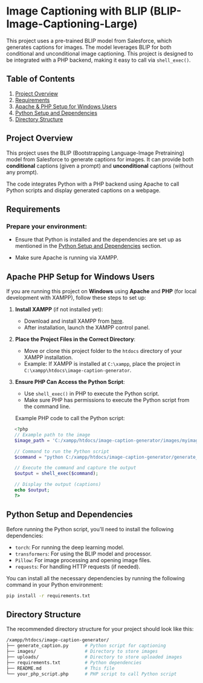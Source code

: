 # Image Captioning with BLIP (BLIP-Image-Captioning-Large)

This project uses a pre-trained BLIP model from Salesforce, which generates captions for images. The model leverages BLIP for both conditional and unconditional image captioning. This project is designed to be integrated with a PHP backend, making it easy to call via `shell_exec()`.

## Table of Contents

1. [Project Overview](#project-overview)
2. [Requirements](#requirements)
3. [Apache & PHP Setup for Windows Users](#apache-php-setup-for-windows-users)
4. [Python Setup and Dependencies](#python-setup-and-dependencies)
5. [Directory Structure](#directory-structure)

## Project Overview

This project uses the BLIP (Bootstrapping Language-Image Pretraining) model from Salesforce to generate captions for images. It can provide both **conditional** captions (given a prompt) and **unconditional** captions (without any prompt).

The code integrates Python with a PHP backend using Apache to call Python scripts and display generated captions on a webpage.

## Requirements

### Prepare your environment:

- Ensure that Python is installed and the dependencies are set up as mentioned in the [Python Setup and Dependencies](#python-setup-and-dependencies) section.

- Make sure Apache is running via XAMPP.

## Apache PHP Setup for Windows Users

If you are running this project on **Windows** using **Apache** and **PHP** (for local development with XAMPP), follow these steps to set up:

1. **Install XAMPP** (if not installed yet):

   - Download and install XAMPP from [here](https://www.apachefriends.org/index.html).
   - After installation, launch the XAMPP control panel.

2. **Place the Project Files in the Correct Directory**:

   - Move or clone this project folder to the `htdocs` directory of your XAMPP installation.
   - Example: If XAMPP is installed at `C:\xampp`, place the project in `C:\xampp\htdocs\image-caption-generator`.

3. **Ensure PHP Can Access the Python Script**:

   - Use `shell_exec()` in PHP to execute the Python script.
   - Make sure PHP has permissions to execute the Python script from the command line.

   Example PHP code to call the Python script:

```php
   <?php
   // Example path to the image
   $image_path = 'C:/xampp/htdocs/image-caption-generator/images/myimage.jpg';

   // Command to run the Python script
   $command = "python C:/xampp/htdocs/image-caption-generator/generate_caption.py $image_path";

   // Execute the command and capture the output
   $output = shell_exec($command);

   // Display the output (captions)
   echo $output;
   ?>
```

## Python Setup and Dependencies

Before running the Python script, you'll need to install the following dependencies:

- `torch`: For running the deep learning model.
- `transformers`: For using the BLIP model and processor.
- `Pillow`: For image processing and opening image files.
- `requests`: For handling HTTP requests (if needed).

You can install all the necessary dependencies by running the following command in your Python environment:

```bash
pip install -r requirements.txt
```

## Directory Structure

The recommended directory structure for your project should look like this:

```bash
/xampp/htdocs/image-caption-generator/
├── generate_caption.py      # Python script for captioning
├── images/                  # Directory to store images
├── uploads/                 # Directory to store uploaded images
├── requirements.txt         # Python dependencies
├── README.md                # This file
└── your_php_script.php      # PHP script to call Python script
```

